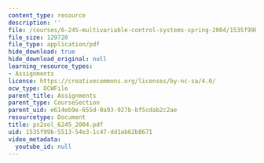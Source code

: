 ```yaml
---
content_type: resource
description: ''
file: /courses/6-245-multivariable-control-systems-spring-2004/1535f99b551354e31c47dd1ab62b8671_ps2sol_6245_2004.pdf
file_size: 129720
file_type: application/pdf
hide_download: true
hide_download_original: null
learning_resource_types:
- Assignments
license: https://creativecommons.org/licenses/by-nc-sa/4.0/
ocw_type: OCWFile
parent_title: Assignments
parent_type: CourseSection
parent_uid: e614eb9e-655d-0a93-927b-bf5cdab2c2ae
resourcetype: Document
title: ps2sol_6245_2004.pdf
uid: 1535f99b-5513-54e3-1c47-dd1ab62b8671
video_metadata:
  youtube_id: null
---
```

